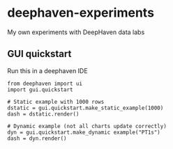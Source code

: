 # deephaven-experiments
My own experiments with DeepHaven data labs

## GUI quickstart

Run this in a deephaven IDE

    from deephaven import ui
    import gui.quickstart

    # Static example with 1000 rows
    dstatic = gui.quickstart.make_static_example(1000)
    dash = dstatic.render()

    # Dynamic example (not all charts update correctly)
    dyn = gui.quickstart.make_dynamic example("PT1s")
    dash = dyn.render()
